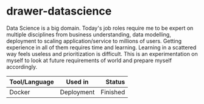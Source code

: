 # drawer-datascience
Data Science is a big domain. Today's job roles require me to be expert on multiple disciplines from business understanding, data modelling, deployment to scaling application/service to millions of users. Getting experience in all of them requires time and learning. Learning in a scattered way feels useless and prioritization is difficult. This is an experimentation on myself to look at future requirements of world and prepare myself accordingly.


| Tool/Language        | Used in           | Status  |
| -------------------- |:-----------------:| -------:|
| Docker               | Deployment        | Finished|
